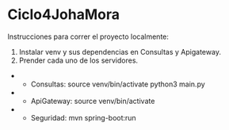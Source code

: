 # Ciclo4JohaMora

Instrucciones para correr el proyecto localmente:
1. Instalar venv y sus dependencias en Consultas y Apigateway.
2. Prender cada uno de los servidores.
- - Consultas: 
    source venv/bin/activate 
    python3 main.py 
- - ApiGateway: source venv/bin/activate
- - Seguridad: mvn spring-boot:run